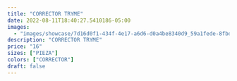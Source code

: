 ```yaml
---
title: "CORRECTOR TRYME"
date: 2022-08-11T18:40:27.5410186-05:00
images:
  - "images/showcase/7d16d0f1-434f-4e17-a6d6-d0a4be8340d9_59a1fede-8fbd-4ab3-9b32-c5ddbf1cfd4e.webp"
description: "CORRECTOR TRYME"
price: "16"
sizes: ["PIEZA"]
colors: ["CORRECTOR"]
draft: false
---
```

